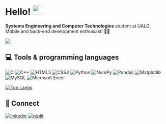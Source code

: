 # Hello! <img src = "https://raw.githubusercontent.com/MartinHeinz/MartinHeinz/master/wave.gif" width = 30px>
**Systems Engineering and Computer Technologies** student at UALG. Mobile and back-end development enthusiast! 👩‍💻

<img src= "https://media4.giphy.com/media/wwg1suUiTbCY8H8vIA/200w.gif?cid=6c09b952g2wjt37mhbuxl3ll4zrhpckicawxh2ullcprzyij&ep=v1_gifs_search&rid=200w.gif&ct=g">

## 💻 Tools & programming languages
![C](https://img.shields.io/badge/c-%2300599C.svg?style=for-the-badge&logo=c&logoColor=white)
![C++](https://img.shields.io/badge/c++-%2300599C.svg?style=for-the-badge&logo=c%2B%2B&logoColor=white)
![HTML5](https://img.shields.io/badge/html5-%23E34F26.svg?style=for-the-badge&logo=html5&logoColor=white)
![CSS3](https://img.shields.io/badge/css3-%231572B6.svg?style=for-the-badge&logo=css3&logoColor=white)
![Python](https://img.shields.io/badge/python-3670A0?style=for-the-badge&logo=python&logoColor=ffdd54)
![NumPy](https://img.shields.io/badge/numpy-%23013243.svg?style=for-the-badge&logo=numpy&logoColor=white)
![Pandas](https://img.shields.io/badge/pandas-%23150458.svg?style=for-the-badge&logo=pandas&logoColor=white)
![Matplotlib](https://img.shields.io/badge/Matplotlib-%23ffffff.svg?style=for-the-badge&logo=Matplotlib&logoColor=black)
![MySQL](https://img.shields.io/badge/mysql-4479A1.svg?style=for-the-badge&logo=mysql&logoColor=white)
![Microsoft Excel](https://img.shields.io/badge/Microsoft_Excel-217346?style=for-the-badge&logo=microsoft-excel&logoColor=white)

[![Top Langs](https://github-readme-stats.vercel.app/api/top-langs/?username=marianacondef&&hide=HTML,CSS,Dockerfile&layout=donut&hide_border=true&theme=vue)](https://github.com/marianacondef/github-readme-stats)

## 🔗 Connect

[![linkedin](https://img.shields.io/badge/linkedin-0A66C2?style=for-the-badge&logo=linkedin&logoColor=white)](https://www.linkedin.com/in/marianacondefidelis/)
[![replit](https://img.shields.io/badge/Replit-DD1200?style=for-the-badge&logo=Replit&logoColor=white)](https://replit.com/@MarianaConde1)
